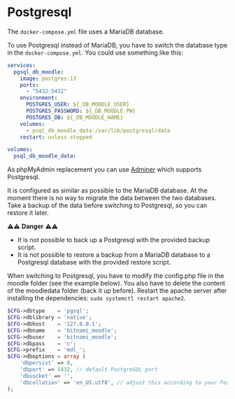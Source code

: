 # Postgresql
The `docker-compose.yml` file uses a MariaDB database.

To use Postgresql instead of MariaDB, you have to switch the database type in the `docker-compose.yml`. You could use something like this:
```yaml
services:
  pgsql_db_moodle:
    image: postgres:13
    ports:
      - "5432:5432"
    environment:
      POSTGRES_USER: ${_DB_MOODLE_USER}
      POSTGRES_PASSWORD: ${_DB_MOODLE_PW}
      POSTGRES_DB: ${_DB_MOODLE_NAME}
    volumes:
      - psql_db_moodle_data:/var/lib/postgresql/data
    restart: unless-stopped

volumes:
  psql_db_moodle_data:
```

As phpMyAdmin replacement you can use [Adminer](https://www.adminer.org/) which supports Postgresql.

It is configured as similar as possible to the MariaDB database.
At the moment there is no way to migrate the data between the two databases.
Take a backup of the data before switching to Postgresql, so you can restore it later.

⚠️⚠️ **Danger** ⚠️⚠️
- It is not possible to back up a Postgresql with the provided backup script.
- It is not possible to restore a backup from a MariaDB database to a Postgresql database with the provided restore script.

When switching to Postgresql, you have to modify the config.php file in the moodle folder (see the example below).
You also have to delete the content of the moodledata folder (back it up before).
Restart the apache server after installing the dependencies: `sudo systemctl restart apache2`.
```php
$CFG->dbtype    = 'pgsql';
$CFG->dblibrary = 'native';
$CFG->dbhost    = '127.0.0.1';
$CFG->dbname    = 'bitnami_moodle';
$CFG->dbuser    = 'bitnami_moodle';
$CFG->dbpass    = 'c';
$CFG->prefix    = 'mdl_';
$CFG->dboptions = array (
    'dbpersist' => 0,
    'dbport' => 5432, // default PostgreSQL port
    'dbsocket' => '',
    'dbcollation' => 'en_US.utf8', // adjust this according to your PostgreSQL server configuration
);
```
